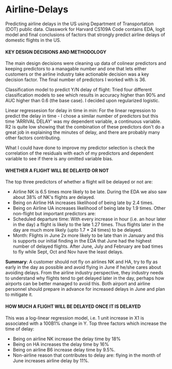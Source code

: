 # Airline-Delays
Predicting airline delays in the US using Department of Transportation (DOT) public data. Classwork for Harvard CS109A
Code contains EDA, logit model and final conclusions of factors that strongly predict airline delays of domestic flights in the US.

#### KEY DESIGN DECISIONS AND METHODOLOGY
The main design decisions were cleaning up data of colinear predictors and  keeping predictors to a managable number and one that lets either customers or the airline industry take actionable decision was a key decision factor. The final number of predictors I worked with is 36. 

Classification model to predict Y/N delay of flight: Tried four different classification models to see which results in accuracy higher than 90% and AUC higher than 0.6 (the base case). I decided upon regularized logistic.

Linear regressesion for delay in time in min: For the linear regression to predict the delay in time - I chose a similar number of predictors but this time 'ARRIVAL DELAY' was my dependent variable, a continuous variable. R2 is quite low showing that the combination of these predictors don't do a great job in explaining the minutes of delay, and there are probably many other factors contributing.

What I could have done to improve my predictor selection is check the correlation of the residuals with each of my predictors and dependent variable to see if there is any omitted variable bias.

#### WHETHER A FLIGHT WILL BE DELAYED OR NOT
The top three predictors of whether a flight will be delayed or not are:

* Airline NK is 6.5 times more likely to be late. During the EDA we also saw about 38% of NK's flights are delayed.
* Being on Airline HA increases likelihood of being late by 2.4 times.
* Being on Airline UA increases likelihood of being late by 1.9 times. Other non-flight but important predictors are:
* Scheduled departure time: With every increase in hour (i.e. an hour later in the day) a flight is likely to the late 1.27 times. Thus flights later in the day are much more likely (upto 1.7 * 24 times) to be delayed.
* Month: Flights in June 2x more likely to be late than in January and this is supports our initial finding in the EDA that June had the highest number of delayed flights. After June, July and February are bad times to fly while Sept, Oct and Nov have the least delays. 

**Summary**: A customer should not fly on airlines NK and HA, try to fly as early in the day as possible and avoid flying in June if he/she cares about avoiding delays. From the airline industry perspective, they industry needs to understand why flights tend to get delayed later in the day, perhaps how airports can be better managed to avoid this. Both airport and airline personnel should prepare in advance for increased delays in June and plan to mitigate it.

#### HOW MUCH A FLIGHT WILL BE DELAYED ONCE IT IS DELAYED
This was a log-linear regression model, i.e. 1 unit increase in X1 is associated with a 100B1% change in Y. Top three factors which increase the time of delay:

* Being on airline NK increase the delay time by 18%
* Being on HA increases the delay time by 16%
* Being on airline B6 increase delay time by 9.5%.
* Non-airline reason that contributes to delay are: flying in the month of June increases airline delay by 11%.
